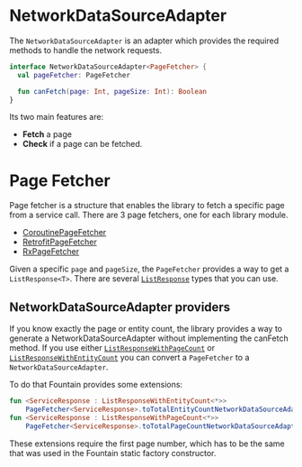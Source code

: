 # NetworkDataSourceAdapter
The `NetworkDataSourceAdapter` is an adapter which provides the required methods to handle the network requests.

```kotlin
interface NetworkDataSourceAdapter<PageFetcher> {
  val pageFetcher: PageFetcher

  fun canFetch(page: Int, pageSize: Int): Boolean
}
```

Its two main features are:
- **Fetch** a page
- **Check** if a page can be fetched.


# Page Fetcher
Page fetcher is a structure that enables the library to fetch a specific page from a service call.
There are 3 page fetchers, one for each library module.
- [CoroutinePageFetcher](CoroutineNetworkDataSourceAdapter.md#coroutine-page-fetcher)
- [RetrofitPageFetcher](RetrofitNetworkDataSourceAdapter.md#retrofit-page-fetcher)
- [RxPageFetcher](RxNetworkDataSourceAdapter.md#rx-page-fetcher)


Given a specific `page` and `pageSize`, the `PageFetcher` provides a way to get a `ListResponse<T>`. 
There are several [`ListResponse`] types that you can use.


## NetworkDataSourceAdapter providers
If you know exactly the page or entity count, the library provides a way to generate a NetworkDataSourceAdapter without implementing the canFetch method.
If you use either [`ListResponseWithPageCount`](ListResponse.md#list-response-with-page-count) or [`ListResponseWithEntityCount`](ListResponse.md#list-response-with-entity-count) you can convert a `PageFetcher` to a `NetworkDataSourceAdapter`.

To do that Fountain provides some extensions:

```kotlin
fun <ServiceResponse : ListResponseWithEntityCount<*>>
    PageFetcher<ServiceResponse>.toTotalEntityCountNetworkDataSourceAdapter(firstPage: Int)
fun <ServiceResponse : ListResponseWithPageCount<*>>
    PageFetcher<ServiceResponse>.toTotalPageCountNetworkDataSourceAdapter(firstPage: Int)
```

These extensions require the first page number, which has to be the same that was used in the Fountain static factory constructor.

[`Fountain`]: Fountain.md
[`ListResponse`]: ListResponse.md
